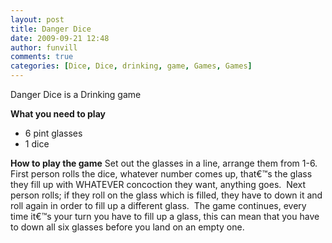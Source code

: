 ```yaml
---
layout: post
title: Danger Dice
date: 2009-09-21 12:48
author: funvill
comments: true
categories: [Dice, Dice, drinking, game, Games, Games]
---
```

Danger Dice is a Drinking game

<strong>What you need to play</strong>
<ul>
	<li>6 pint glasses</li>
	<li>1 dice</li>
</ul>
<strong>How to play the game</strong>
Set out the glasses in a line, arrange them from 1-6.
First person rolls the dice, whatever number comes up, that€™s the glass they fill up with WHATEVER concoction they want, anything goes.  Next person rolls; if they roll on the glass which is filled, they have to down it and roll again in order to fill up a different glass.  The game continues, every time it€™s your turn you have to fill up a glass, this can mean that you have to down all six glasses before you land on an empty one.
